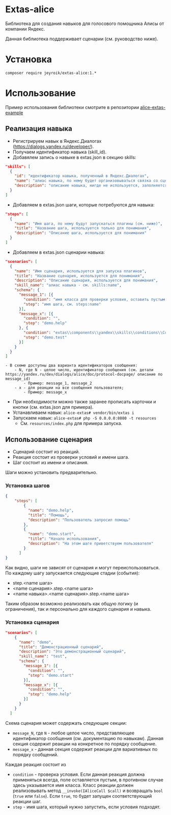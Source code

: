 # Extas-alice

Библиотека для создания навыков для голосового помощника Алисы от компании Яндекс.

Данная библиотека поддерживает сценарии (см. руководство ниже).

# Установка

`composer require jeyroik/extas-alice:1.*`

# Использование

Пример использования библиотеки смотрите в репозитории [alice-extas-example](https://github.com/jeyroik/alice-extas-example "Перейти к alice-extas-example")

## Реализация навыка

- Регистрируем навык в Яндекс.Диалогах (https://dialogs.yandex.ru/developer/).
- Получаем идентификатор навыка (skill_id).
- Добавялем запись о навыке в extas.json в секцию skills:
```json
"skills": [
  {
    "id": "идентификатор навыка, полученный в Яндекс.Диалогах",
    "name": "алиас навыка, по нему будет организовываться связка со сценариями",
    "description": "описание навыка, нигде не используется, заполняется только для понимания"
  }
]
```
- Добавляем в extas.json шаги, которые потребуются для навыка:
```json
"steps": [
  {
    "name": "Имя шага, по нему будут запускаться плагины (см. ниже)",
    "title": "Название шага, используется только для понимания",
    "description": "Описание шага, используется для понимания"
  }
]
```
- Добавляем в extas.json сценарии навыка:
```json
"scenarios": [
  {
    "name": "Имя сценария, используется для запуска плагинов",
    "title": "Название сценария, используется для понимания",
    "description": "Описание сценария, используется для понимания",
    "skill_name": "алиас навыка - см. skills:name",
    "schema": {
      "message_1": [{
        "condition": "имя класса для проверки условия, оставить пустым для обязателнього запуска данной реакции",
        "step": "имя шага, см. steps:name"
      }],
      "message_x": [{
        "condition": "",
        "step": "demo.help"
      }, {
        "condition": "extas\\components\\yandex\\skills\\conditions\\ConditionTest",
        "step": "demo.test"
      }]
    }
  }
]
```
    - В схеме доступны два варианта идентификаторов сообщения: 
        - N, где N - целое число, идентификатор сообщения (см. детали https://yandex.ru/dev/dialogs/alice/doc/protocol-docpage/ описание по message_id)
            - Пример: message_1, message_2
        - x - для реакции на все сообщения пользователя;
            - Пример: message_x
-  При необходимости можно также заранее прописать карточки и кнопки (см. extas.json для примера).
- Устанавливаем навык: `alice-extas# vendor/bin/extas i`
- Запускаем навык: `alice-extas# php -S 0.0.0.0:8080 -t resources `
    - См. `resources/index.php` для примера запуска. 

## Использование сценария

- Сценарий состоит из реакций.
- Реакция состоит из проверки условий и имени шага.
- Шаг состоит из имени и описания.

Шаги можно установить предварительно.

### Установка шагов

```json
{
    "steps": [
        {
          "name": "demo.help",
          "title": "Помощь",
          "description": "Пользователь запросил помощь"
        },
        {
          "name": "demo.start",
          "title": "Начало использования",
          "description": "На этом шаге приветствуем пользователя"
        }
      ]
}
```

Как видно, шаги не зависят от сценария и могут переиспользоваться.
По каждому шагу запускается следующие стадии (события):
- step.<name шага>
- <name сценария>.step.<name шага>
- <name навыка>.<name сценария>.step.<name шага>

Таким образом возможно реализовать как общую логику (и ограничения), так и персонально для каждого сценария и навыка.

### Установка сценария

```json
"scenarios": [
    {
      "name": "demo",
      "title": "Демонстрационный сценарий",
      "description": "Это демонстрационный сценарий",
      "skill_name": "test",
      "schema": {
        "message_1": [{
          "condition": "",
          "step": "demo.start"
        }],
        "message_x": [{
          "condition": "",
          "step": "demo.help"
        }]
      }
    }
  ]
```

Схема сценария может содержать следующие секции:

- `message_N`, где `N` - любое целое число, представляющее идентификатор сообщения (см. документацию по навыкам). Данная секция содержит реакции на конкретное по порядку сообщение.
- `message_x` - данная секция содержит реакции для вариативных по порядку сообщений.

Каждая реакция состоит из
- `condition` - проверка условия. Если данная реакция должна применяться всегда, поле оставляется пустым, в противном случае здесь указывается имя класса. Класс реакции должен реализовывать метод `__invoke(IAliceCall $call)` и возвращать `bool` (`true` или `false`). Если `true`, то будет запущен соответствующий реакции шаг.
- `step` - имя шага, который нужно запустить, если условия подходят.
